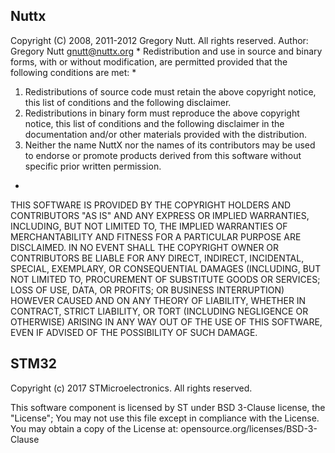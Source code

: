  ## Nuttx  
   Copyright (C) 2008, 2011-2012 Gregory Nutt. All rights reserved.
   Author: Gregory Nutt <gnutt@nuttx.org>
 *
 Redistribution and use in source and binary forms, with or without
 modification, are permitted provided that the following conditions
 are met:
 *
 1. Redistributions of source code must retain the above copyright
    notice, this list of conditions and the following disclaimer.
 2. Redistributions in binary form must reproduce the above copyright
    notice, this list of conditions and the following disclaimer in
    the documentation and/or other materials provided with the
    distribution.
 3. Neither the name NuttX nor the names of its contributors may be
    used to endorse or promote products derived from this software
    without specific prior written permission.
 *
 THIS SOFTWARE IS PROVIDED BY THE COPYRIGHT HOLDERS AND CONTRIBUTORS
 "AS IS" AND ANY EXPRESS OR IMPLIED WARRANTIES, INCLUDING, BUT NOT
 LIMITED TO, THE IMPLIED WARRANTIES OF MERCHANTABILITY AND FITNESS
 FOR A PARTICULAR PURPOSE ARE DISCLAIMED. IN NO EVENT SHALL THE
 COPYRIGHT OWNER OR CONTRIBUTORS BE LIABLE FOR ANY DIRECT, INDIRECT,
 INCIDENTAL, SPECIAL, EXEMPLARY, OR CONSEQUENTIAL DAMAGES (INCLUDING,
 BUT NOT LIMITED TO, PROCUREMENT OF SUBSTITUTE GOODS OR SERVICES; LOSS
 OF USE, DATA, OR PROFITS; OR BUSINESS INTERRUPTION) HOWEVER CAUSED
 AND ON ANY THEORY OF LIABILITY, WHETHER IN CONTRACT, STRICT
 LIABILITY, OR TORT (INCLUDING NEGLIGENCE OR OTHERWISE) ARISING IN
 ANY WAY OUT OF THE USE OF THIS SOFTWARE, EVEN IF ADVISED OF THE
 POSSIBILITY OF SUCH DAMAGE.

## STM32
Copyright (c) 2017 STMicroelectronics.
All rights reserved.

This software component is licensed by ST under BSD 3-Clause license,
the "License"; You may not use this file except in compliance with the
License. You may obtain a copy of the License at:
                         opensource.org/licenses/BSD-3-Clause
